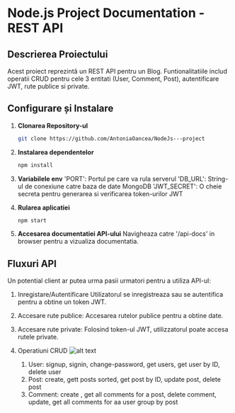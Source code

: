 # Node.js Project Documentation - REST API

## Descrierea Proiectului

Acest proiect reprezintă un REST API pentru un Blog.
Funtionalitatiile includ operatii CRUD pentru cele 3 entitati (User, Comment, Post), autentificare JWT, rute publice si private.

## Configurare și Instalare

1. **Clonarea Repository-ul**  
   ```bash
   git clone https://github.com/AntoniaOancea/NodeJs---project


2. **Instalarea dependentelor**
   ```bash
   npm install

3. **Variabilele env**
    'PORT': Portul pe care va rula serverul
    'DB_URL': String-ul de conexiune catre baza de date MongoDB
    'JWT_SECRET': O cheie secreta pentru generarea si verificarea token-urilor JWT

4. **Rularea aplicatiei**
    ```bash
    npm start

5. **Accesarea documentatiei API-ului**
    Navigheaza catre '/api-docs' in browser pentru a vizualiza documentatia.


## Fluxuri API
Un potential client ar putea urma pasii urmatori pentru a utiliza API-ul:

1. Inregistare/Autentificare
Utilizatorul se inregistreaza sau se autentifica pentru a obtine un token JWT.

2. Accesare rute publice:
Accesarea rutelor publice pentru a obtine date.

3. Accesare rute private:
Folosind token-ul JWT, utilizzatorul poate accesa rutele private.

4. Operatiuni CRUD
    ![alt text](image.png)
    1. User: signup, signin, change-password, get users, get user by ID, delete user
    2. Post: create, gett posts sorted, get post by ID, update post, delete post
    3. Comment: create , get all comments for a post, delete comment, update, get all comments for aa user group by post